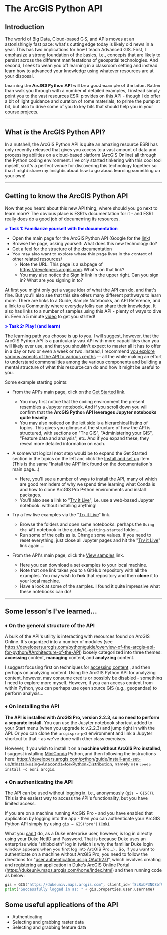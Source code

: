 # The ArcGIS Python API

## Introduction

The world of Big Data, Cloud-based GIS, and APIs moves at an astonishingly fast pace: what's cutting edge today is likely old news in a year. This has two implications for how I teach Advanced GIS. First, I emphasize a strong foundation of the basics, i.e., concepts that are likely to persist across the different manifestations of geospatial technologies. And second, I seek to wean you off learning in a classroom setting and instead learn how to advanced your knowledge using whatever resources are at your disposal. 

Learning the **ArcGIS Python API** will be a good example of the latter. Rather than walk you through with a number of detailed examples, I instead simply point you to the vast resources ESRI provides on this API - though I do offer a bit of light guidance and curation of some materials, to prime the pump at bit, but also to drive some of you to key bits that should help you in your course projects. 

---

## What *is* the ArcGIS Python API?

In a nutshell, the ArcGIS Python API is quite an amazing resource ESRI has only recently released that gives you access to a vast amount of data and processing abilities on a cloud-based platform (ArcGIS Online) all through the Python coding environment. I've only started tinkering with this cool tool myself, so it's a perfect venue for discovering this technology together so that I might share my insights about how to go about learning something on your own!

---

## Getting to know the ArcGIS Python API

Now that you heard about this new API thing, where should you go next to learn more? The obvious place is ESRI's documentation for it - and ESRI really does do a good job of documenting its resources.



**<font color='blue'>» Task 1: Familiarize yourself with the documentation</font>**

* Open the main page for the ArcGIS Python API (Google for the [link](https://www.google.com/search?q=ArcGIS+Python+API))
* Browse the page, asking yourself: What does this new technology do? 
* Get a feel for the structure of the documentation
* You may also want to explore where this page lives in the context of other related resources/
  * Note the URL. This page is a subpage of https://developers.arcgis.com. What's on that link? 
  * You may also notice the Sign In link in the upper right. Can you sign in? What are you signing in to?



At first you might only get a vague idea of what the API can do, and that's fine. But you'll also see that this site offers many different pathways to learn more. There are links to a Guide, Sample Notebooks, an API Reference, and a link to a Community where everyday folks can share their knowledge. It also has links to a number of samples using this API - plenty of ways to dive in. Even a 5 minute [video](https://www.youtube.com/watch?v=SyFebn8ZgbU&feature=youtu.be) to get you started!



**<font color='blue'>» Task 2: Play! (and learn)</font>**

The learning path you choose is up to you. I will suggest, however, that the ArcGIS Python API is a particularly vast API with more capabilities than you will likely ever use, and that you shouldn't expect to master all it has to offer in a day or two or even a week or two. Instead, I recommend <u>you explore various aspects of the API to various depths</u> -- all the while making an effort to understand commonalities among the various components and building a mental structure of what this resource can do and how it might be useful to you. 

Some example starting points:

* From the API's main page, click on the [Get Started](https://developers.arcgis.com/python/guide/using-the-gis/) link. 
  * You may first notice that the coding environment the present resembles a Jupyter notebook. And if you scroll down you will confirm that the **ArcGIS Python API leverages Jupyter notebooks quite heavily**. 
  * You may also noticed on the left side is a hierarchical listing of topics. This gives you glimpse at the structure of how the API is structured, with sections on "The GIS", "Administering your GIS", "Feature data and analysis", etc. And if you expand these, they reveal more detailed information on each. 
* A somewhat logical next step would be to expand the Get Started section in the topics on the left and click the [Install and set up](https://developers.arcgis.com/python/guide/install-and-set-up/) item. (This is the same "Install the API" link found on the documentation's main page...)
  * Here, you'll see a number of ways to install the API, many of which are good reminders of why we spend time learning what Conda is and how to clone ArcGIS Pro Python environments and install packages.
  * You'll also see a link to "[Try it Live](https://notebooks.esri.com/)", i.e. use a web-based Jupyter notebook. without installing anything! 
* Try a few live examples via the "[Try it Live](https://notebooks.esri.com/)" link.
  * Browse the folders and open some notebooks: perhaps the `Using the API` notebook in the `guide`/`01-getting-started` folder...
  * Run some of the cells as is. Change some values. If you need to reset everything, just close all Jupyter pages and hit the "[Try it Live](https://notebooks.esri.com/)" link again....

* From the API's main page, click the [View samples](https://developers.arcgis.com/python/sample-notebooks/) link. 
  * Here you can download a set examples to your local machine. 
  * Note that one link takes you to a GitHub repository with all the examples. You may wish to **fork** that repository and then **clone** it to your local machine. 
  * Have a look at some of the samples. I found it quite impressive what these notebooks can do!

---

## Some lesson's I've learned...

### ♦ On the general structure of the API

A bulk of the API's utility is interacting with resources found on ArcGIS Online. It's organized into a number of modules (see https://developers.arcgis.com/python/guide/overview-of-the-arcgis-api-for-python/#Architecture-of-the-API) loosely categorized into three themes: **accessing** content, **managing** content, and **analyzing** content. 

I suggest focusing first on techniques for [accessing content](https://developers.arcgis.com/python/guide/accessing-and-creating-content/#Accessing-and-creating-content) , and then perhaps on analyzing content. Using the ArcGIS Python API for analyzing content, however, may consume credits or possibly be disabled - something I need to explore more myself. However, if you can access content from within Python, you can perhaps use open source GIS (e.g., geopandas) to perform analysis...



### ♦ On installing the API

**The API is installed with ArcGIS Pro, version 2.2.3, so no need to perform a separate install.** You can use the Jupyter notebook shortcut added to your Start menu (when you upgrade to v.2.2.3) and jump right in with the API. Or you can clone the `arcgispro-py3` environment and link a Jupyter shortcut to that - as we've done with other class exercises. 

However, if you wish to install it on a **machine without ArcGIS Pro installed**, I suggest installing [MiniConda](https://conda.io/miniconda.html) Python, and then following the instructions here: https://developers.arcgis.com/python/guide/install-and-set-up/#Install-using-Anaconda-for-Python-Distribution, namely use `conda install -c esri arcgis`. 



### ♦ On authenticating the API

The API can be used without logging in, i.e., [anonymously](https://developers.arcgis.com/python/guide/working-with-different-authentication-schemes/#Anonymous-users) (`gis = GIS()`). This is the easiest way to access the API's functionality, but you have limited access. 

If you are on a machine running ArcGIS Pro - and you have enabled that application by logging into the app - then you can authenticate your ArcGIS Python API simply by using `gis = GIS('pro')` ([link](https://developers.arcgis.com/python/guide/working-with-different-authentication-schemes/#Connecting-through-ArcGIS-Pro)).

What you <u>can't</u> do, as a Duke enterprise user, however, is log in directly using your Duke NetID and Password. That is because Duke uses an enterprise wide "shibboleth" log in (which is why the familiar Duke login window appears when you first log into ArcGIS Pro...) . So, if you want to authenticate on a machine without ArcGIS Pro, you need to follow the directions for "[user authentication using OAuth2.0](https://developers.arcgis.com/python/guide/working-with-different-authentication-schemes/#User-authentication-with-OAuth-2.0)", which involves creating and registering an application in Duke's ArcGIS Online Portal (https://dukeuniv.maps.arcgis.com/home/index.html) and then running code as below:

```python
gis = GIS("https://dukeuniv.maps.arcgis.com", client_id='f8cRxbP3NO8bf9ag')
print("Successfully logged in as: " + gis.properties.user.username)
```



## Some useful applications of the API

* Authenticating
* Selecting and grabbing raster data
* Selecting and grabbing feature data

